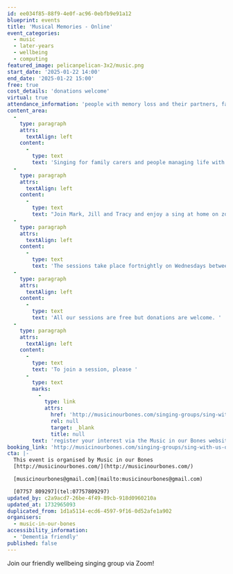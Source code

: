 ```yaml
---
id: ee034f85-88f9-4e0f-ac96-0ebfb9e91a12
blueprint: events
title: 'Musical Memories - Online'
event_categories:
  - music
  - later-years
  - wellbeing
  - computing
featured_image: pelicanpelican-3x2/music.png
start_date: '2025-01-22 14:00'
end_date: '2025-01-22 15:00'
free: true
cost_details: 'donations welcome'
virtual: true
attendance_information: 'people with memory loss and their partners, family members or close friends'
content_area:
  -
    type: paragraph
    attrs:
      textAlign: left
    content:
      -
        type: text
        text: 'Singing for family carers and people managing life with memory loss, neurological issues or for those unable to join groups for whatever reason. We will be finding songs which we know and love and sharing them.'
  -
    type: paragraph
    attrs:
      textAlign: left
    content:
      -
        type: text
        text: "Join Mark, Jill and Tracy and enjoy a sing at home on zoom.\_Come and meet some new people who love music too."
  -
    type: paragraph
    attrs:
      textAlign: left
    content:
      -
        type: text
        text: 'The sessions take place fortnightly on Wednesdays between 2pm - 3pm.'
  -
    type: paragraph
    attrs:
      textAlign: left
    content:
      -
        type: text
        text: 'All our sessions are free but donations are welcome. '
  -
    type: paragraph
    attrs:
      textAlign: left
    content:
      -
        type: text
        text: 'To join a session, please '
      -
        type: text
        marks:
          -
            type: link
            attrs:
              href: 'http://musicinourbones.com/singing-groups/sing-with-us-online/'
              rel: null
              target: _blank
              title: null
        text: 'register your interest via the Music in our Bones website.'
booking_link: 'http://musicinourbones.com/singing-groups/sing-with-us-online/'
cta: |-
  This event is organised by Music in our Bones
  [http://musicinourbones.com/](http://musicinourbones.com/) 

  [musicinourbones@gmail.com](mailto:musicinourbones@gmail.com)

  [07757 809297](tel:07757809297)
updated_by: c2a9acd7-26be-4f49-89cb-918d0960210a
updated_at: 1732965093
duplicated_from: 1d1a5114-ecd6-4597-9f16-0d52afe1a902
organisers:
  - music-in-our-bones
accessibility_information:
  - 'Dementia friendly'
published: false
---
```

Join our friendly wellbeing singing group via Zoom!